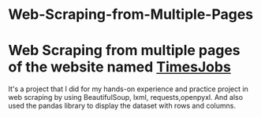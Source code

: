 # Web-Scraping-from-Multiple-Pages

# Web Scraping from multiple pages of the website named [TimesJobs](https://www.timesjobs.com)

It's a project that I did for my hands-on experience and practice project in web scraping by using BeautifulSoup, lxml, requests,openpyxl. And also used the pandas library to display the dataset with rows and columns.
    
